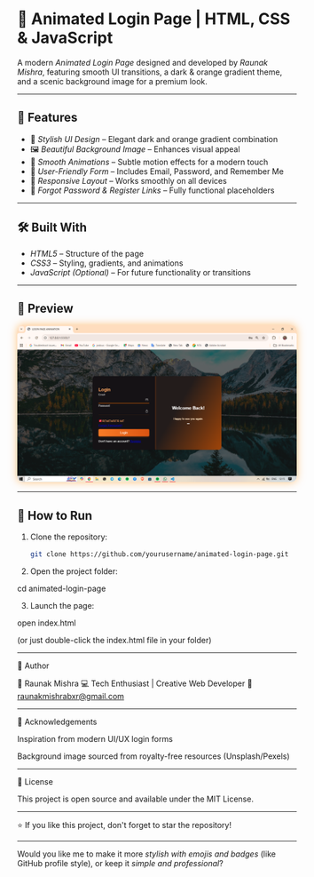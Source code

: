 # 🔐 Animated Login Page | HTML, CSS & JavaScript

A modern *Animated Login Page* designed and developed by *Raunak Mishra*, featuring smooth UI transitions, a dark & orange gradient theme, and a scenic background image for a premium look.

---

## 🌟 Features

- 🎨 *Stylish UI Design* – Elegant dark and orange gradient combination  
- 🖼 *Beautiful Background Image* – Enhances visual appeal  
- 💫 *Smooth Animations* – Subtle motion effects for a modern touch  
- 🔑 *User-Friendly Form* – Includes Email, Password, and Remember Me  
- 📱 *Responsive Layout* – Works smoothly on all devices  
- 🔗 *Forgot Password & Register Links* – Fully functional placeholders  

---

## 🛠 Built With

- *HTML5* – Structure of the page  
- *CSS3* – Styling, gradients, and animations  
- *JavaScript (Optional)* – For future functionality or transitions  

---

## 📸 Preview

<p align="center">
  <img src="./preview.png" alt="Animated Login Page Preview" width="700" style="border-radius: 10px; box-shadow: 0 0 15px rgba(255, 140, 0, 0.5);" />
</p>



---

## 🚀 How to Run

1. Clone the repository:
   ```bash
   git clone https://github.com/yourusername/animated-login-page.git

2. Open the project folder:

cd animated-login-page


3. Launch the page:

open index.html

(or just double-click the index.html file in your folder)




---

🧠 Author

👤 Raunak Mishra
💻 Tech Enthusiast | Creative Web Developer
📧 raunakmishrabxr@gmail.com


---

💖 Acknowledgements

Inspiration from modern UI/UX login forms

Background image sourced from royalty-free resources (Unsplash/Pexels)



---

📜 License

This project is open source and available under the MIT License.


---

⭐ If you like this project, don't forget to star the repository!

---

Would you like me to make it more *stylish with emojis and badges* (like GitHub profile style), or keep it *simple and professional*?
